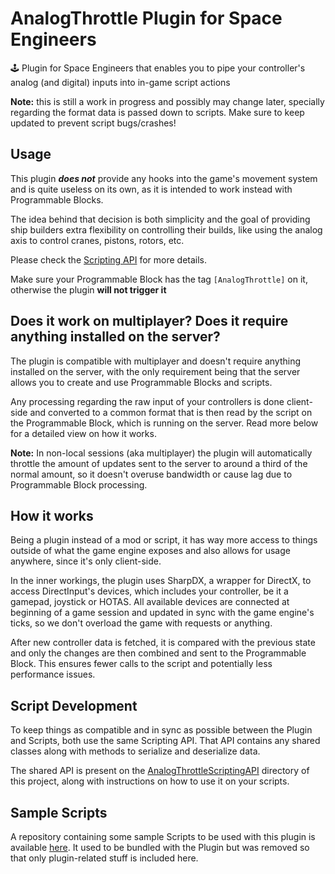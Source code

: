 # AnalogThrottle Plugin for Space Engineers
🕹️ Plugin for Space Engineers that enables you to pipe your controller's analog (and digital) inputs into in-game script actions

**Note:** this is still a work in progress and possibly may change later, specially regarding the format data is passed down to scripts. Make sure to keep updated to prevent script bugs/crashes!

## Usage

This plugin ***does not*** provide any hooks into the game's movement system and is quite useless on its own, as it is intended to work instead with Programmable Blocks.

The idea behind that decision is both simplicity and the goal of providing ship builders extra flexibility on controlling their builds, like using the analog axis to control cranes, pistons, rotors, etc.

Please check the [Scripting API](AnalogThrottleScriptingAPI/) for more details.

Make sure your Programmable Block has the tag `[AnalogThrottle]` on it, otherwise the plugin **will not trigger it**

## Does it work on multiplayer? Does it require anything installed on the server?

The plugin is compatible with multiplayer and doesn't require anything installed on the server, with the only requirement being that the server allows you to create and use Programmable Blocks and scripts.

Any processing regarding the raw input of your controllers is done client-side and converted to a common format that is then read by the script on the Programmable Block, which is running on the server. Read more below for a detailed view on how it works.

**Note:** In non-local sessions (aka multiplayer) the plugin will automatically throttle the amount of updates sent to the server to around a third of the normal amount, so it doesn't overuse bandwidth or cause lag due to Programmable Block processing.

## How it works

Being a plugin instead of a mod or script, it has way more access to things outside of what the game engine exposes and also allows for usage anywhere, since it's only client-side.

In the inner workings, the plugin uses SharpDX, a wrapper for DirectX, to access DirectInput's devices, which includes your controller, be it a gamepad, joystick or HOTAS. All available devices are connected at beginning of a game session and updated in sync with the game engine's ticks, so we don't overload the game with requests or anything.

After new controller data is fetched, it is compared with the previous state and only the changes are then combined and sent to the Programmable Block. This ensures fewer calls to the script and potentially less performance issues.

## Script Development

To keep things as compatible and in sync as possible between the Plugin and Scripts, both use the same Scripting API. That API contains any shared classes along with methods to serialize and deserialize data.

The shared API is present on the [AnalogThrottleScriptingAPI](AnalogThrottleScriptingAPI/) directory of this project, along with instructions on how to use it on your scripts.

## Sample Scripts

A repository containing some sample Scripts to be used with this plugin is available [here](https://github.com/wolfe-labs/SE-AnalogThrottleScripts). It used to be bundled with the Plugin but was removed so that only plugin-related stuff is included here.